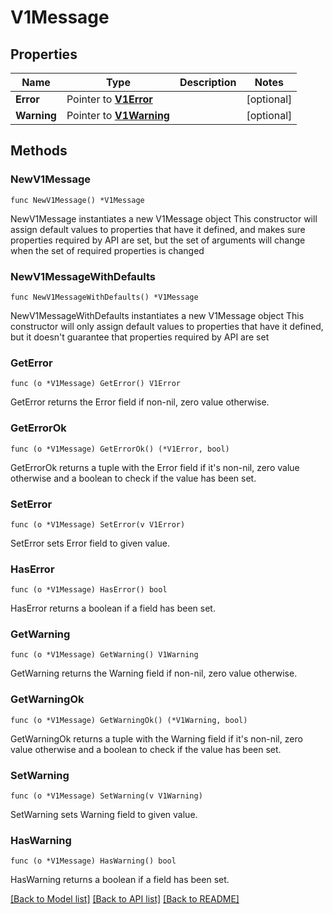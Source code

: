 # V1Message

## Properties

Name | Type | Description | Notes
------------ | ------------- | ------------- | -------------
**Error** | Pointer to [**V1Error**](V1Error.md) |  | [optional] 
**Warning** | Pointer to [**V1Warning**](V1Warning.md) |  | [optional] 

## Methods

### NewV1Message

`func NewV1Message() *V1Message`

NewV1Message instantiates a new V1Message object
This constructor will assign default values to properties that have it defined,
and makes sure properties required by API are set, but the set of arguments
will change when the set of required properties is changed

### NewV1MessageWithDefaults

`func NewV1MessageWithDefaults() *V1Message`

NewV1MessageWithDefaults instantiates a new V1Message object
This constructor will only assign default values to properties that have it defined,
but it doesn't guarantee that properties required by API are set

### GetError

`func (o *V1Message) GetError() V1Error`

GetError returns the Error field if non-nil, zero value otherwise.

### GetErrorOk

`func (o *V1Message) GetErrorOk() (*V1Error, bool)`

GetErrorOk returns a tuple with the Error field if it's non-nil, zero value otherwise
and a boolean to check if the value has been set.

### SetError

`func (o *V1Message) SetError(v V1Error)`

SetError sets Error field to given value.

### HasError

`func (o *V1Message) HasError() bool`

HasError returns a boolean if a field has been set.

### GetWarning

`func (o *V1Message) GetWarning() V1Warning`

GetWarning returns the Warning field if non-nil, zero value otherwise.

### GetWarningOk

`func (o *V1Message) GetWarningOk() (*V1Warning, bool)`

GetWarningOk returns a tuple with the Warning field if it's non-nil, zero value otherwise
and a boolean to check if the value has been set.

### SetWarning

`func (o *V1Message) SetWarning(v V1Warning)`

SetWarning sets Warning field to given value.

### HasWarning

`func (o *V1Message) HasWarning() bool`

HasWarning returns a boolean if a field has been set.


[[Back to Model list]](../README.md#documentation-for-models) [[Back to API list]](../README.md#documentation-for-api-endpoints) [[Back to README]](../README.md)


